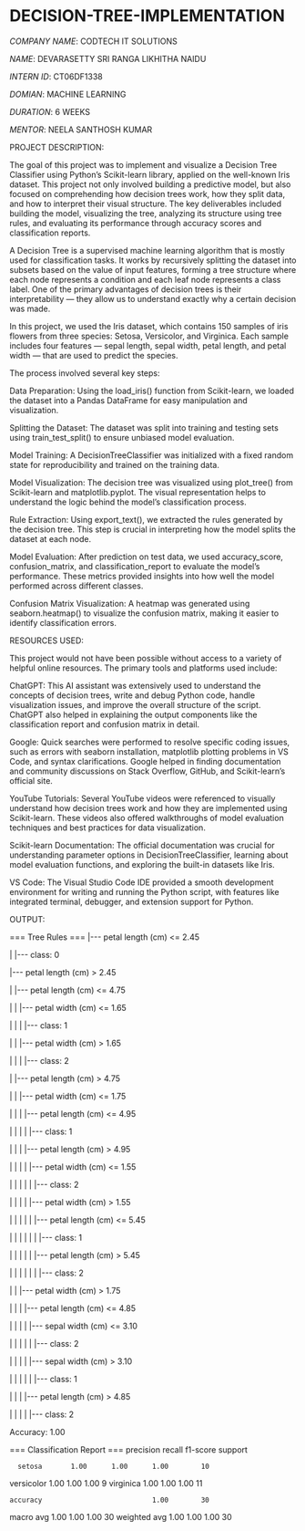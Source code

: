# DECISION-TREE-IMPLEMENTATION

*COMPANY NAME*: CODTECH IT SOLUTIONS

*NAME*: DEVARASETTY SRI RANGA LIKHITHA NAIDU

*INTERN ID*: CT06DF1338

*DOMIAN*: MACHINE LEARNING

*DURATION*: 6 WEEKS

*MENTOR*:  NEELA SANTHOSH KUMAR

PROJECT DESCRIPTION:

The goal of this project was to implement and visualize a Decision Tree Classifier using Python’s Scikit-learn library, applied on the well-known Iris dataset. This project not only involved building a predictive model, but also focused on comprehending how decision trees work, how they split data, and how to interpret their visual structure. The key deliverables included building the model, visualizing the tree, analyzing its structure using tree rules, and evaluating its performance through accuracy scores and classification reports.

A Decision Tree is a supervised machine learning algorithm that is mostly used for classification tasks. It works by recursively splitting the dataset into subsets based on the value of input features, forming a tree structure where each node represents a condition and each leaf node represents a class label. One of the primary advantages of decision trees is their interpretability — they allow us to understand exactly why a certain decision was made.

In this project, we used the Iris dataset, which contains 150 samples of iris flowers from three species: Setosa, Versicolor, and Virginica. Each sample includes four features — sepal length, sepal width, petal length, and petal width — that are used to predict the species.

The process involved several key steps:

Data Preparation: Using the load_iris() function from Scikit-learn, we loaded the dataset into a Pandas DataFrame for easy manipulation and visualization.

Splitting the Dataset: The dataset was split into training and testing sets using train_test_split() to ensure unbiased model evaluation.

Model Training: A DecisionTreeClassifier was initialized with a fixed random state for reproducibility and trained on the training data.

Model Visualization: The decision tree was visualized using plot_tree() from Scikit-learn and matplotlib.pyplot. The visual representation helps to understand the logic behind the model’s classification process.

Rule Extraction: Using export_text(), we extracted the rules generated by the decision tree. This step is crucial in interpreting how the model splits the dataset at each node.

Model Evaluation: After prediction on test data, we used accuracy_score, confusion_matrix, and classification_report to evaluate the model’s performance. These metrics provided insights into how well the model performed across different classes.

Confusion Matrix Visualization: A heatmap was generated using seaborn.heatmap() to visualize the confusion matrix, making it easier to identify classification errors.

RESOURCES USED:

This project would not have been possible without access to a variety of helpful online resources. The primary tools and platforms used include:

ChatGPT: This AI assistant was extensively used to understand the concepts of decision trees, write and debug Python code, handle visualization issues, and improve the overall structure of the script. ChatGPT also helped in explaining the output components like the classification report and confusion matrix in detail.

Google: Quick searches were performed to resolve specific coding issues, such as errors with seaborn installation, matplotlib plotting problems in VS Code, and syntax clarifications. Google helped in finding documentation and community discussions on Stack Overflow, GitHub, and Scikit-learn’s official site.

YouTube Tutorials: Several YouTube videos were referenced to visually understand how decision trees work and how they are implemented using Scikit-learn. These videos also offered walkthroughs of model evaluation techniques and best practices for data visualization.

Scikit-learn Documentation: The official documentation was crucial for understanding parameter options in DecisionTreeClassifier, learning about model evaluation functions, and exploring the built-in datasets like Iris.

VS Code: The Visual Studio Code IDE provided a smooth development environment for writing and running the Python script, with features like integrated terminal, debugger, and extension support for Python.

OUTPUT:

=== Tree Rules ===
|--- petal length (cm) <= 2.45

|   |--- class: 0

|--- petal length (cm) >  2.45

|   |--- petal length (cm) <= 4.75

|   |   |--- petal width (cm) <= 1.65

|   |   |   |--- class: 1

|   |   |--- petal width (cm) >  1.65

|   |   |   |--- class: 2

|   |--- petal length (cm) >  4.75

|   |   |--- petal width (cm) <= 1.75

|   |   |   |--- petal length (cm) <= 4.95

|   |   |   |   |--- class: 1

|   |   |   |--- petal length (cm) >  4.95

|   |   |   |   |--- petal width (cm) <= 1.55

|   |   |   |   |   |--- class: 2

|   |   |   |   |--- petal width (cm) >  1.55

|   |   |   |   |   |--- petal length (cm) <= 5.45

|   |   |   |   |   |   |--- class: 1

|   |   |   |   |   |--- petal length (cm) >  5.45

|   |   |   |   |   |   |--- class: 2

|   |   |--- petal width (cm) >  1.75

|   |   |   |--- petal length (cm) <= 4.85

|   |   |   |   |--- sepal width (cm) <= 3.10

|   |   |   |   |   |--- class: 2

|   |   |   |   |--- sepal width (cm) >  3.10

|   |   |   |   |   |--- class: 1

|   |   |   |--- petal length (cm) >  4.85

|   |   |   |   |--- class: 2


Accuracy: 1.00

=== Classification Report ===
              precision    recall  f1-score   support

      setosa       1.00      1.00      1.00        10
  versicolor       1.00      1.00      1.00         9
   virginica       1.00      1.00      1.00        11

    accuracy                           1.00        30
   macro avg       1.00      1.00      1.00        30
weighted avg       1.00      1.00      1.00        30

